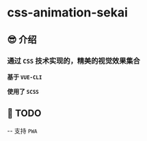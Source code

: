 # css-animation-sekai

## 😎 介绍

### 通过 `CSS` 技术实现的，精美的视觉效果集合

**基于 `VUE-CLI`**

**使用了 `SCSS`**

## 📝 TODO

-- 支持 `PWA`
